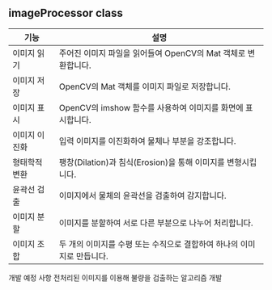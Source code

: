 ## imageProcessor class

| 기능 | 설명 |
| --- | --- |
| 이미지 읽기 | 주어진 이미지 파일을 읽어들여 OpenCV의 Mat 객체로 변환합니다. |
| 이미지 저장 | OpenCV의 Mat 객체를 이미지 파일로 저장합니다. |
| 이미지 표시 | OpenCV의 imshow 함수를 사용하여 이미지를 화면에 표시합니다. |
| 이미지 이진화 | 입력 이미지를 이진화하여 물체나 부분을 강조합니다. |
| 형태학적 변환 | 팽창(Dilation)과 침식(Erosion)을 통해 이미지를 변형시킵니다. |
| 윤곽선 검출 | 이미지에서 물체의 윤곽선을 검출하여 감지합니다. |
| 이미지 분할 | 이미지를 분할하여 서로 다른 부분으로 나누어 처리합니다. |
| 이미지 조합 | 두 개의 이미지를 수평 또는 수직으로 결합하여 하나의 이미지로 만듭니다. |

개발 예정 사항
전처리된 이미지를 이용해 불량을 검출하는 알고리즘 개발

